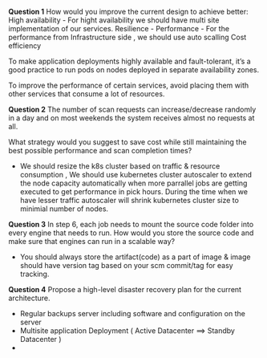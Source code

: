 **Question 1**
How would you improve the current design to achieve better:
High availability - For hight availability we should have multi site implementation of our services.
Resilience - 
Performance - For the performance from Infrastructure side , we should use auto scalling 
Cost efficiency

To make application deployments highly available and fault-tolerant, it’s a good practice to run pods on nodes deployed in separate availability zones.

To improve the performance of certain services, avoid placing them with other services that consume a lot of resources.


**Question 2**
The number of scan requests can increase/decrease randomly in a day and on most weekends the system receives almost no requests at all.

What strategy would you suggest to save cost while still maintaining the best possible performance and scan completion times?

- We should resize the k8s cluster based on traffic & resource consumption , 
We should use kubernetes cluster autoscaler to extend the node capacity automatically when more parrallel jobs are getting executed to get performance in pick hours.
During the time when we have lesser traffic autoscaler will shrink kubernetes cluster size to minimial number of nodes.

**Question 3**
In step 6, each job needs to mount the source code folder into every engine that needs to run. How would you store the source code and make sure that engines can run in a scalable way?

- You should always store the artifact(code) as a part of image & image should have version tag based on your scm commit/tag for easy tracking.


**Question 4**
Propose a high-level disaster recovery plan for the current architecture.

- Regular backups server including software and configuration on the server
- Multisite application Deployment ( Active Datacenter ==> Standby Datacenter )
- 
